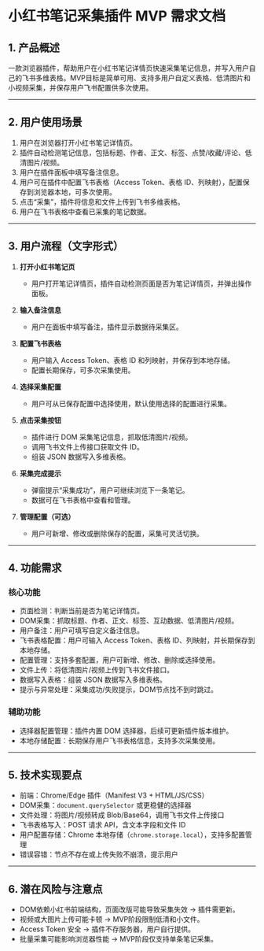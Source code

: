 # 小红书笔记采集插件 MVP 需求文档

## 1. 产品概述

一款浏览器插件，帮助用户在小红书笔记详情页快速采集笔记信息，并写入用户自己的飞书多维表格。MVP目标是简单可用、支持多用户自定义表格、低清图片和小视频采集，并保存用户飞书配置供多次使用。

---

## 2. 用户使用场景

1. 用户在浏览器打开小红书笔记详情页。
2. 插件自动检测笔记信息，包括标题、作者、正文、标签、点赞/收藏/评论、低清图片/视频。
3. 用户在插件面板中填写备注信息。
4. 用户可在插件中配置飞书表格（Access Token、表格 ID、列映射），配置保存到浏览器本地，可多次使用。
5. 点击“采集”，插件将信息和文件上传到飞书多维表格。
6. 用户在飞书表格中查看已采集的笔记数据。

---

## 3. 用户流程（文字形式）

1. **打开小红书笔记页**
   - 用户打开笔记详情页，插件自动检测页面是否为笔记详情页，并弹出操作面板。

2. **输入备注信息**
   - 用户在面板中填写备注，插件显示数据待采集区。

3. **配置飞书表格**
   - 用户输入 Access Token、表格 ID 和列映射，并保存到本地存储。
   - 配置长期保存，可多次采集使用。

4. **选择采集配置**
   - 用户可从已保存配置中选择使用，默认使用选择的配置进行采集。

5. **点击采集按钮**
   - 插件进行 DOM 采集笔记信息，抓取低清图片/视频。
   - 调用飞书文件上传接口获取文件 ID。
   - 组装 JSON 数据写入多维表格。

6. **采集完成提示**
   - 弹窗提示“采集成功”，用户可继续浏览下一条笔记。
   - 数据可在飞书表格中查看和管理。

7. **管理配置（可选）**
   - 用户可新增、修改或删除保存的配置，采集可灵活切换。

---

## 4. 功能需求

### 核心功能

- 页面检测：判断当前是否为笔记详情页。
- DOM采集：抓取标题、作者、正文、标签、互动数据、低清图片/视频。
- 用户备注：用户可填写自定义备注信息。
- 飞书表格配置：用户可输入 Access Token、表格 ID、列映射，并长期保存到本地存储。
- 配置管理：支持多套配置，用户可新增、修改、删除或选择使用。
- 文件上传：将低清图片/视频上传到飞书文件接口。
- 数据写入表格：组装 JSON 数据写入多维表格。
- 提示与异常处理：采集成功/失败提示，DOM节点找不到时跳过。

### 辅助功能

- 选择器配置管理：插件内置 DOM 选择器，后续可更新插件版本维护。
- 本地存储配置：长期保存用户飞书表格信息，支持多次采集使用。

---

## 5. 技术实现要点

- 前端：Chrome/Edge 插件（Manifest V3 + HTML/JS/CSS）
- DOM采集：`document.querySelector` 或更稳健的选择器
- 文件处理：将图片/视频转成 Blob/Base64，调用飞书文件上传接口
- 飞书表格写入：POST 请求 API，含文本字段和文件 ID
- 用户配置存储：Chrome 本地存储（`chrome.storage.local`），支持多配置管理
- 错误容错：节点不存在或上传失败不崩溃，提示用户

---

## 6. 潜在风险与注意点

- DOM依赖小红书前端结构，页面改版可能导致采集失效 → 插件需更新。
- 视频或大图片上传可能卡顿 → MVP阶段限制低清和小文件。
- Access Token 安全 → 插件不存服务器，用户自行提供。
- 批量采集可能影响浏览器性能 → MVP阶段仅支持单条笔记采集。
